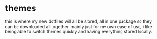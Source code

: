 # themes

this is where my new dotfiles will all be stored, all in one package so they can be downloaded all together. mainly just for my own ease of use, i like being able 
to switch themes quickly and having everything stored locally.
